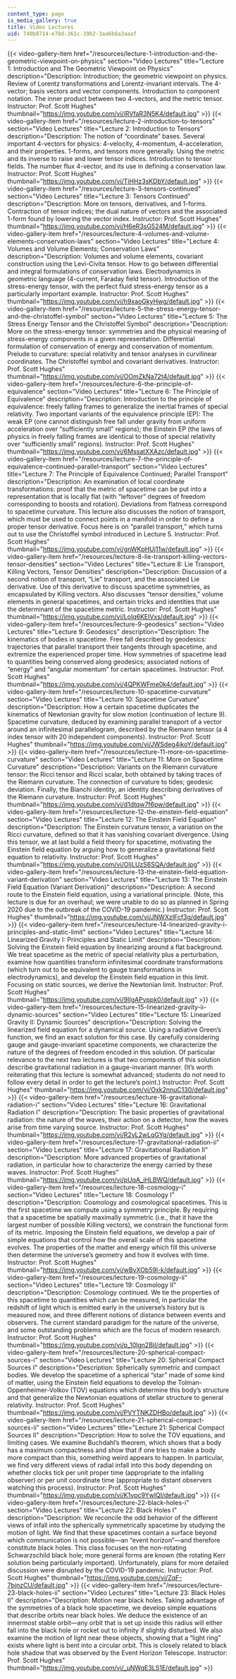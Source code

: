 ```yaml
---
content_type: page
is_media_gallery: true
title: Video Lectures
uid: 740b8714-e79d-361c-39b2-3aa6b6a3aaaf
---
```

{{< video-gallery-item href="/resources/lecture-1-introduction-and-the-geometric-viewpoint-on-physics" section="Video Lectures" title="Lecture 1: Introduction and The Geometric Viewpoint on Physics" description="Description: Introduction; the geometric viewpoint on physics. Review of Lorentz transformations and Lorentz-invariant intervals. The 4-vector; basis vectors and vector components. Introduction to component notation. The inner product between two 4-vectors, and the metric tensor. Instructor: Prof. Scott Hughes" thumbnail="https://img.youtube.com/vi/iRVfaR3N5K4/default.jpg" >}} {{< video-gallery-item href="/resources/lecture-2-introduction-to-tensors" section="Video Lectures" title="Lecture 2: Introduction to Tensors" description="Description: The notion of “coordinate” bases.  Several important 4-vectors for physics: 4-velocity, 4-momentum, 4-acceleration, and their properties.  1-forms, and tensors more generally.  Using the metric and its inverse to raise and lower tensor indices. Introduction to tensor fields. The number flux 4-vector, and its use in defining a conservation law. Instructor: Prof. Scott Hughes" thumbnail="https://img.youtube.com/vi/TiHHz3sKDbY/default.jpg" >}} {{< video-gallery-item href="/resources/lecture-3-tensors-continued" section="Video Lectures" title="Lecture 3: Tensors Continued" description="Description: More on tensors, derivatives, and 1-forms. Contraction of tensor indices; the dual nature of vectors and the associated 1-form found by lowering the vector index. Instructor: Prof. Scott Hughes" thumbnail="https://img.youtube.com/vi/H6eR3sG524M/default.jpg" >}} {{< video-gallery-item href="/resources/lecture-4-volumes-and-volume-elements-conservation-laws" section="Video Lectures" title="Lecture 4: Volumes and Volume Elements; Conservation Laws" description="Description: Volumes and volume elements, covariant construction using the Levi-Civita tensor. How to go between differential and integral formulations of conservation laws. Electrodynamics in geometric language (4-current, Faraday field tensor). Introduction of the stress-energy tensor, with the perfect fluid stress-energy tensor as a particularly important example. Instructor: Prof. Scott Hughes" thumbnail="https://img.youtube.com/vi/h9xaoGkyHwg/default.jpg" >}} {{< video-gallery-item href="/resources/lecture-5-the-stress-energy-tensor-and-the-christoffel-symbol" section="Video Lectures" title="Lecture 5: The Stress Energy Tensor and the Christoffel Symbol" description="Description: More on the stress-energy tensor: symmetries and the physical meaning of stress-energy components in a given representation.  Differential formulation of conservation of energy and conservation of momentum.  Prelude to curvature: special relativity and tensor analyses in curvilinear coordinates.  The Christoffel symbol and covariant derivatives. Instructor: Prof. Scott Hughes" thumbnail="https://img.youtube.com/vi/OOmZkNa72t4/default.jpg" >}} {{< video-gallery-item href="/resources/lecture-6-the-principle-of-equivalence" section="Video Lectures" title="Lecture 6: The Principle of Equivalence" description="Description: Introduction to the principle of equivalence: freely falling frames to generalize the inertial frames of special relativity. Two important variants of the equivalence principle (EP): The weak EP (one cannot distinguish free fall under gravity from uniform acceleration over “sufficiently small” regions); the Einstein EP (the laws of physics in freely falling frames are identical to those of special relativity over “sufficiently small” regions). Instructor: Prof. Scott Hughes" thumbnail="https://img.youtube.com/vi/6MssatXXAzc/default.jpg" >}} {{< video-gallery-item href="/resources/lecture-7-the-principle-of-equivalence-continued-parallel-transport" section="Video Lectures" title="Lecture 7: The Principle of Equivalence Continued; Parallel Transport" description="Description: An examination of local coordinate transformations: proof that the metric of spacetime can be put into a representation that is locally flat (with “leftover” degrees of freedom corresponding to boosts and rotation).  Deviations from flatness correspond to spacetime curvature.  This lecture also discusses the notion of transport, which must be used to connect points in a manifold in order to define a proper tensor derivative.  Focus here is on “parallel transport,” which turns out to use the Christoffel symbol introduced in Lecture 5. Instructor: Prof. Scott Hughes" thumbnail="https://img.youtube.com/vi/gnWKpHUj11w/default.jpg" >}} {{< video-gallery-item href="/resources/lecture-8-lie-transport-killing-vectors-tensor-densities" section="Video Lectures" title="Lecture 8: Lie Transport, Killing Vectors, Tensor Densities" description="Description: Discussion of a second notion of transport, “Lie” transport, and the associated Lie derivative.  Use of this derivative to discuss spacetime symmetries, as encapsulated by Killing vectors.  Also discusses “tensor densities,” volume elements in general spacetimes, and certain tricks and identities that use the determinant of the spacetime metric. Instructor: Prof. Scott Hughes" thumbnail="https://img.youtube.com/vi/LoIq6KElVxs/default.jpg" >}} {{< video-gallery-item href="/resources/lecture-9-geodesics" section="Video Lectures" title="Lecture 9: Geodesics" description="Description: The kinematics of bodies in spacetime.  Free fall described by geodesics: trajectories that parallel transport their tangents through spacetime, and extremize the experienced proper time.  How symmetries of spacetime lead to quantities being conserved along geodesics; associated notions of “energy” and “angular momentum” for certain spacetimes. Instructor: Prof. Scott Hughes" thumbnail="https://img.youtube.com/vi/4QPKWFme0k4/default.jpg" >}} {{< video-gallery-item href="/resources/lecture-10-spacetime-curvature" section="Video Lectures" title="Lecture 10: Spacetime Curvature" description="Description: How a certain spacetime duplicates the kinematics of Newtonian gravity for slow motion (continuation of lecture 9).  Spacetime curvature, deduced by examining parallel transport of a vector around an infinitesimal parallelogram, described by the Riemann tensor (a 4 index tensor with 20 independent components). Instructor: Prof. Scott Hughes" thumbnail="https://img.youtube.com/vi/JWSdeg4jkoY/default.jpg" >}} {{< video-gallery-item href="/resources/lecture-11-more-on-spacetime-curvature" section="Video Lectures" title="Lecture 11: More on Spacetime Curvature" description="Description: Variants on the Riemann curvature tensor: the Ricci tensor and Ricci scalar, both obtained by taking traces of the Riemann curvature.  The connection of curvature to tides; geodesic deviation.  Finally, the Bianchi identity, an identity describing derivatives of the Riemann curvature. Instructor: Prof. Scott Hughes" thumbnail="https://img.youtube.com/vi/d1dtqw7f6pw/default.jpg" >}} {{< video-gallery-item href="/resources/lecture-12-the-einstein-field-equation" section="Video Lectures" title="Lecture 12: The Einstein Field Equation" description="Description: The Einstein curvature tensor, a variation on the Ricci curvature, defined so that it has vanishing covariant divergence.  Using this tensor, we at last build a field theory for spacetime, motivating the Einstein field equation by arguing how to generalize a gravitational field equation to relativity. Instructor: Prof. Scott Hughes" thumbnail="https://img.youtube.com/vi/OIjLUzS6SQA/default.jpg" >}} {{< video-gallery-item href="/resources/lecture-13-the-einstein-field-equation-variant-derivation" section="Video Lectures" title="Lecture 13: The Einstein Field Equation (Variant Derivation)" description="Description: A second route to the Einstein field equation, using a variational principle.  (Note, this lecture is due for an overhaul; we were unable to do so as planned in Spring 2020 due to the outbreak of the COVID-19 pandemic.) Instructor: Prof. Scott Hughes" thumbnail="https://img.youtube.com/vi/JNWXzIFcf3g/default.jpg" >}} {{< video-gallery-item href="/resources/lecture-14-linearized-gravity-i-principles-and-static-limit" section="Video Lectures" title="Lecture 14: Linearized Gravity I: Principles and Static Limit" description="Description: Solving the Einstein field equation by linearizing around a flat background.  We treat spacetime as the metric of special relativity plus a perturbation, examine how quantities transform infinitesimal coordinate transformations (which turn out to be equivalent to gauge transformations in electrodynamics), and develop the Einstein field equation in this limit.  Focusing on static sources, we derive the Newtonian limit. Instructor: Prof. Scott Hughes" thumbnail="https://img.youtube.com/vi/9lIgAPvppk0/default.jpg" >}} {{< video-gallery-item href="/resources/lecture-15-linearized-gravity-ii-dynamic-sources" section="Video Lectures" title="Lecture 15: Linearized Gravity II: Dynamic Sources" description="Description: Solving the linearized field equation for a dynamical source.  Using a radiative Green’s function, we find an exact solution for this case.  By carefully considering gauge and gauge-invariant spacetime components, we characterize the nature of the degrees of freedom encoded in this solution.  Of particular relevance to the next two lectures is that two components of this solution describe gravitational radiation in a gauge-invariant manner.  (It’s worth reiterating that this lecture is somewhat advanced; students do not need to follow every detail in order to get the lecture’s point.) Instructor: Prof. Scott Hughes" thumbnail="https://img.youtube.com/vi/Oxk2nnuC130/default.jpg" >}} {{< video-gallery-item href="/resources/lecture-16-gravitational-radiation-i" section="Video Lectures" title="Lecture 16: Gravitational Radiation I" description="Description: The basic properties of gravitational radiation: the nature of the waves, their action on a detector, how the waves arise from time varying source. Instructor: Prof. Scott Hughes" thumbnail="https://img.youtube.com/vi/R2vL2wLqGYg/default.jpg" >}} {{< video-gallery-item href="/resources/lecture-17-gravitational-radiation-ii" section="Video Lectures" title="Lecture 17: Gravitational Radiation II" description="Description: More advanced properties of gravitational radiation, in particular how to characterize the energy carried by these waves. Instructor: Prof. Scott Hughes" thumbnail="https://img.youtube.com/vi/pUqA_iHLBWQ/default.jpg" >}} {{< video-gallery-item href="/resources/lecture-18-cosmology-i" section="Video Lectures" title="Lecture 18: Cosmology I" description="Description: Cosmology and cosmological spacetimes.  This is the first spacetime we compute using a symmetry principle.  By requiring that a spacetime be spatially maximally symmetric (i.e., that it have the largest number of possible Killing vectors), we constrain the functional form of its metric.  Imposing the Einstein field equations, we develop a pair of simple equations that control how the overall scale of this spacetime evolves.  The properties of the matter and energy which fill this universe then determine the universe’s geometry and how it evolves with time. Instructor: Prof. Scott Hughes" thumbnail="https://img.youtube.com/vi/wBvXOb59l-k/default.jpg" >}} {{< video-gallery-item href="/resources/lecture-19-cosmology-ii" section="Video Lectures" title="Lecture 19: Cosmology II" description="Description: Cosmology continued.  We tie the properties of this spacetime to quantities which can be measured, in particular the redshift of light which is emitted early in the universe’s history but is measured now, and three different notions of distance between events and observers.  The current standard paradigm for the nature of the universe, and some outstanding problems which are the focus of modern research. Instructor: Prof. Scott Hughes" thumbnail="https://img.youtube.com/vi/p_10lgn2BiI/default.jpg" >}} {{< video-gallery-item href="/resources/lecture-20-spherical-compact-sources-i" section="Video Lectures" title="Lecture 20: Spherical Compact Sources I" description="Description: Spherically symmetric and compact bodies.  We develop the spacetime of a spherical “star” made of some kind of matter, using the Einstein field equations to develop the Tolman-Oppenheimer-Volkov (TOV) equations which determine this body’s structure and that generalize the Newtonian equations of stellar structure to general relativity. Instructor: Prof. Scott Hughes" thumbnail="https://img.youtube.com/vi/PVYTNKZDHBo/default.jpg" >}} {{< video-gallery-item href="/resources/lecture-21-spherical-compact-sources-ii" section="Video Lectures" title="Lecture 21: Spherical Compact Sources II" description="Description: How to solve the TOV equations, and limiting cases.  We examine Buchdahl’s theorem, which shows that a body has a maximum compactness and show that if one tries to make a body more compact than this, something weird appears to happen.  In particular, we find very different views of radial infall into this body depending on whether clocks tick per unit proper time (appropriate to the infalling observer) or per unit coordinate time (appropriate to distant observers watching this process). Instructor: Prof. Scott Hughes" thumbnail="https://img.youtube.com/vi/K1vpc9YwlQI/default.jpg" >}} {{< video-gallery-item href="/resources/lecture-22-black-holes-i" section="Video Lectures" title="Lecture 22: Black Holes I" description="Description: We reconcile the odd behavior of the different views of infall into the spherically symmetrically spacetime by studying the motion of light.  We find that these spacetimes contain a surface beyond which communication is not possible—an “event horizon”—and therefore constitute black holes.  This class focuses on the non-rotating Schwarzschild black hole; more general forms are known (the rotating Kerr solution being particularly important).  Unfortunately, plans for more detailed discussion were disrupted by the COVID-19 pandemic. Instructor: Prof. Scott Hughes" thumbnail="https://img.youtube.com/vi/ZqF-7bjnzCU/default.jpg" >}} {{< video-gallery-item href="/resources/lecture-23-black-holes-ii" section="Video Lectures" title="Lecture 23: Black Holes II" description="Description: Motion near black holes.  Taking advantage of the symmetries of a black hole spacetime, we develop simple equations that describe orbits near black holes.  We deduce the existence of an innermost stable orbit—any orbit that is set up inside this radius will either fall into the black hole or rocket out to infinity if slightly disturbed.  We also examine the motion of light near these objects, showing that a “light ring” exists where light is bent into a circular orbit.  This is closely related to black hole shadow that was observed by the Event Horizon Telescope. Instructor: Prof. Scott Hughes" thumbnail="https://img.youtube.com/vi/_uNWqE3LS1E/default.jpg" >}}
